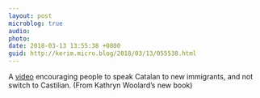 ```yaml
---
layout: post
microblog: true
audio: 
photo: 
date: 2018-03-13 13:55:38 +0800
guid: http://kerim.micro.blog/2018/03/13/055538.html
---
```

A [video](http://llengua.gencat.cat/ca/serveis/informacio_i_difusio/campanyes/encomana/participa-hi_encomana)  encouraging people to speak Catalan to new immigrants, and not switch to Castilian. (From Kathryn Woolard’s new book) 
